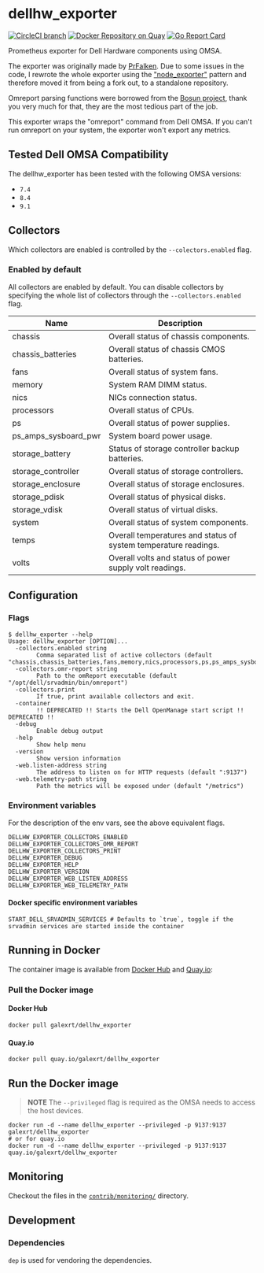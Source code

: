 # dellhw_exporter
[![CircleCI branch](https://img.shields.io/circleci/project/github/galexrt/dellhw_exporter/master.svg)]() [![Docker Repository on Quay](https://quay.io/repository/galexrt/dellhw_exporter/status "Docker Repository on Quay")](https://quay.io/repository/galexrt/dellhw_exporter) [![Go Report Card](https://goreportcard.com/badge/github.com/galexrt/dellhw_exporter)](https://goreportcard.com/report/github.com/galexrt/dellhw_exporter)

Prometheus exporter for Dell Hardware components using OMSA.

The exporter was originally made by [PrFalken](https://github.com/PrFalken). Due to some issues in the code, I rewrote the whole exporter using the ["node_exporter"](https://github.com/prometheus/node_exporter) pattern and therefore moved it from being a fork out, to a standalone repository.

Omreport parsing functions were borrowed from the [Bosun project](https://github.com/bosun-monitor/bosun/blob/master/cmd/scollector/collectors/dell_hw.go), thank you very much for that, they are the most tedious part of the job.

This exporter wraps the "omreport" command from Dell OMSA. If you can't run omreport on your system, the exporter won't export any metrics.

## Tested Dell OMSA Compatibility
The dellhw_exporter has been tested with the following OMSA versions:
* `7.4`
* `8.4`
* `9.1`

## Collectors
Which collectors are enabled is controlled by the `--colectors.enabled` flag.

### Enabled by default
All collectors are enabled by default. You can disable collectors by specifying the whole list of collectors through the `--collectors.enabled` flag.

| Name                 | Description                                                     |
| -------------------- | --------------------------------------------------------------- |
| chassis              | Overall status of chassis components.                           |
| chassis_batteries    | Overall status of chassis CMOS batteries.                       |
| fans                 | Overall status of system fans.                                  |
| memory               | System RAM DIMM status.                                         |
| nics                 | NICs connection status.                                         |
| processors           | Overall status of CPUs.                                         |
| ps                   | Overall status of power supplies.                               |
| ps_amps_sysboard_pwr | System board power usage.                                       |
| storage_battery      | Status of storage controller backup batteries.                  |
| storage_controller   | Overall status of storage controllers.                          |
| storage_enclosure    | Overall status of storage enclosures.                           |
| storage_pdisk        | Overall status of physical disks.                               |
| storage_vdisk        | Overall status of virtual disks.                                |
| system               | Overall status of system components.                            |
| temps                | Overall temperatures and status of system temperature readings. |
| volts                | Overall volts and status of power supply volt readings.         |

## Configuration
### Flags

```
$ dellhw_exporter --help
Usage: dellhw_exporter [OPTION]...
  -collectors.enabled string
    	Comma separated list of active collectors (default "chassis,chassis_batteries,fans,memory,nics,processors,ps,ps_amps_sysboard_pwr,storage_battery,storage_controller,storage_enclosure,storage_pdisk,storage_vdisk,system,temps,volts")
  -collectors.omr-report string
    	Path to the omReport executable (default "/opt/dell/srvadmin/bin/omreport")
  -collectors.print
    	If true, print available collectors and exit.
  -container
    	!! DEPRECATED !! Starts the Dell OpenManage start script !! DEPRECATED !!
  -debug
    	Enable debug output
  -help
    	Show help menu
  -version
    	Show version information
  -web.listen-address string
    	The address to listen on for HTTP requests (default ":9137")
  -web.telemetry-path string
    	Path the metrics will be exposed under (default "/metrics")
```

### Environment variables
For the description of the env vars, see the above equivalent flags.

```
DELLHW_EXPORTER_COLLECTORS_ENABLED
DELLHW_EXPORTER_COLLECTORS_OMR_REPORT
DELLHW_EXPORTER_COLLECTORS_PRINT
DELLHW_EXPORTER_DEBUG
DELLHW_EXPORTER_HELP
DELLHW_EXPORTER_VERSION
DELLHW_EXPORTER_WEB_LISTEN_ADDRESS
DELLHW_EXPORTER_WEB_TELEMETRY_PATH
```

#### Docker specific environment variables

```
START_DELL_SRVADMIN_SERVICES # Defaults to `true`, toggle if the srvadmin services are started inside the container
```

## Running in Docker
The container image is available from [Docker Hub](https://hub.docker.com/) and [Quay.io](https://quay.io/):

### Pull the Docker image
#### Docker Hub

```
docker pull galexrt/dellhw_exporter
```

#### Quay.io

```
docker pull quay.io/galexrt/dellhw_exporter
```

## Run the Docker image
> **NOTE** The `--privileged` flag is required as the OMSA needs to access the host devices.

```
docker run -d --name dellhw_exporter --privileged -p 9137:9137 galexrt/dellhw_exporter
# or for quay.io
docker run -d --name dellhw_exporter --privileged -p 9137:9137 quay.io/galexrt/dellhw_exporter
```

## Monitoring
Checkout the files in the [`contrib/monitoring/`](contrib/monitoring/) directory.

## Development

### Dependencies

`dep` is used for vendoring the dependencies.
